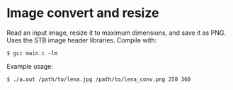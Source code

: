 # Image convert and resize

Read an input image, resize it to maximum dimensions, and save it as PNG.
Uses the STB image header libraries.
Compile with: 
```
$ gcc main.c -lm
```
Example usage:
```
$ ./a.out /path/to/lena.jpg /path/to/lena_conv.png 250 360
```

